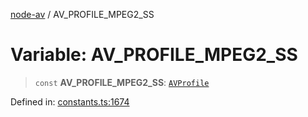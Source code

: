 [node-av](../globals.md) / AV\_PROFILE\_MPEG2\_SS

# Variable: AV\_PROFILE\_MPEG2\_SS

> `const` **AV\_PROFILE\_MPEG2\_SS**: [`AVProfile`](../type-aliases/AVProfile.md)

Defined in: [constants.ts:1674](https://github.com/seydx/av/blob/f8631fc881b394300b1479f511d55cf1c370a87f/src/constants/constants.ts#L1674)
